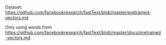 Dataset: https://github.com/facebookresearch/fastText/blob/master/pretrained-vectors.md

Only using words from https://github.com/facebookresearch/fastText/blob/master/docs/pretrained-vectors.md
